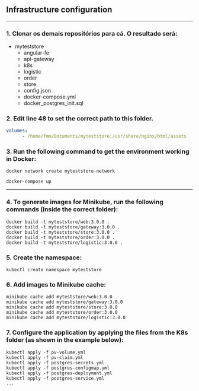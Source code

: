 ## Infrastructure configuration

---

### 1. Clonar os demais repositórios para cá. O resultado será:

+ myteststore
  - angular-fe
  - api-gateway
  - k8s
  - logistic
  - order
  - store
  - config.json
  - docker-compose.yml
  - docker_postgres_init.sql

### 2. Edit line 48 to set the correct path to this folder.

``` yaml
volumes:
      - /home/fmm/Documents/myteststore:/usr/share/nginx/html/assets
```

### 3. Run the following command to get the environment working in Docker:

```
docker network create myteststore-network

docker-compose up
```

---

### 4. To generate images for Minikube, run the following commands (inside the correct folder):

```
docker build -t myteststore/web:3.0.0 .
docker build -t myteststore/gateway:3.0.0 .
docker build -t myteststore/store:3.0.0 .
docker build -t myteststore/order:3.0.0 .
docker build -t myteststore/logistic:3.0.0 .
```

### 5. Create the namespace:

```
kubectl create namespace myteststore
```

### 6. Add images to Minikube cache:

```
minikube cache add myteststore/web:3.0.0
minikube cache add myteststore/gateway:3.0.0
minikube cache add myteststore/store:3.0.0
minikube cache add myteststore/order:3.0.0
minikube cache add myteststore/logistic:3.0.0
```

### 7. Configure the application by applying the files from the K8s folder (as shown in the example below):

```
kubectl apply -f pv-volume.yml
kubectl apply -f pv-claim.yml
kubectl apply -f postgres-secrets.yml
kubectl apply -f postgres-configmap.yml
kubectl apply -f postgres-deployment.yml
kubectl apply -f postgres-service.yml
...
```
